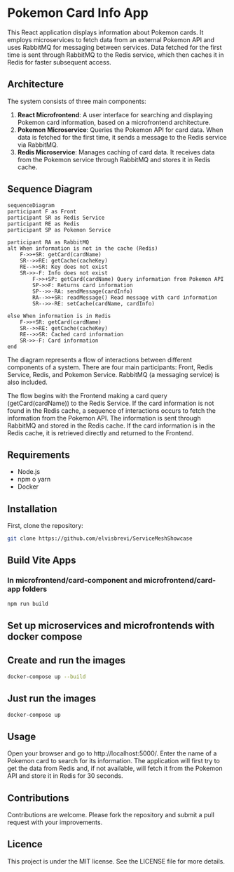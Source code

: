 
# Pokemon Card Info App

This React application displays information about Pokemon cards. It employs microservices to fetch data from an external Pokemon API and uses RabbitMQ for messaging between services. Data fetched for the first time is sent through RabbitMQ to the Redis service, which then caches it in Redis for faster subsequent access.

## Architecture

The system consists of three main components:

1. **React Microfrontend**: A user interface for searching and displaying Pokemon card information, based on a microfrontend architecture.
2. **Pokemon Microservice**: Queries the Pokemon API for card data. When data is fetched for the first time, it sends a message to the Redis service via RabbitMQ.
3. **Redis Microservice**: Manages caching of card data. It receives data from the Pokemon service through RabbitMQ and stores it in Redis cache.

## Sequence Diagram
```mermaid
sequenceDiagram
participant F as Front
participant SR as Redis Service
participant RE as Redis
participant SP as Pokemon Service

participant RA as RabbitMQ
alt When information is not in the cache (Redis)
    F->>+SR: getCard(cardName)
    SR-->>RE: getCache(cacheKey)
    RE-->>SR: Key does not exist
    SR->>-F: Info does not exist
        F->>+SP: getCard(cardName) Query information from Pokemon API
        SP->>F: Returns card information
        SP-->>-RA: sendMessage(cardInfo)
        RA-->>+SR: readMessage() Read message with card information
        SR-->>-RE: setCache(cardName, cardInfo)
        
else When information is in Redis
    F->>+SR: getCard(cardName)
    SR-->>RE: getCache(cacheKey)
    RE-->>SR: Cached card information
    SR->>-F: Card information
end
```

The diagram represents a flow of interactions between different components of a system. There are four main participants: Front, Redis Service, Redis, and Pokemon Service. RabbitMQ (a messaging service) is also included.

The flow begins with the Frontend making a card query (getCard(cardName)) to the Redis Service. If the card information is not found in the Redis cache, a sequence of interactions occurs to fetch the information from the Pokemon API. The information is sent through RabbitMQ and stored in the Redis cache. If the card information is in the Redis cache, it is retrieved directly and returned to the Frontend.

## Requirements

- Node.js
- npm o yarn
- Docker

## Installation

First, clone the repository:

```bash
git clone https://github.com/elvisbrevi/ServiceMeshShowcase
```

## Build Vite Apps
### In microfrontend/card-component and microfrontend/card-app folders
```bash
npm run build
```

## Set up microservices and microfrontends with docker compose
## Create and run the images
```bash
docker-compose up --build
```
## Just run the images
```bash
docker-compose up
```

## Usage

Open your browser and go to http://localhost:5000/. Enter the name of a Pokemon card to search for its information. The application will first try to get the data from Redis and, if not available, will fetch it from the Pokemon API and store it in Redis for 30 seconds.

## Contributions

Contributions are welcome. Please fork the repository and submit a pull request with your improvements.

## Licence

This project is under the MIT license. See the LICENSE file for more details.

